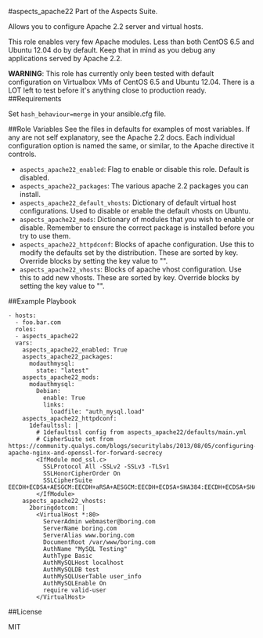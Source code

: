 #aspects_apache22
Part of the Aspects Suite.

Allows you to configure Apache 2.2 server and virtual hosts.

This role enables very few Apache modules. Less than both CentOS 6.5 and Ubuntu 12.04 do by default. Keep that in mind as you debug any applications served by Apache 2.2.

**WARNING**: This role has currently only been tested with default configuration on Virtualbox VMs of CentOS 6.5 and Ubuntu 12.04. There is a LOT left to test before it's anything close to production ready.
##Requirements

Set ```hash_behaviour=merge``` in your ansible.cfg file.

##Role Variables
See the files in defaults for examples of most variables. If any are not self explanatory, see the Apache 2.2 docs. Each individual configuration option is named the same, or similar, to the Apache directive it controls.

* ```aspects_apache22_enabled```: Flag to enable or disable this role. Default is disabled.
* ```aspects_apache22_packages```: The various apache 2.2 packages you can install.
* ```aspects_apache22_default_vhosts```: Dictionary of default virtual host configurations. Used to disable or enable the default vhosts on Ubuntu.
* ```aspects_apache22_mods```: Dictionary of modules that you wish to enable or disable. Remember to ensure the correct package is installed before you try to use them.
* ```aspects_apache22_httpdconf```: Blocks of apache configuration. Use this to modify the defaults set by the distribution. These are sorted by key. Override blocks by setting the key value to "".
* ```aspects_apache22_vhosts```: Blocks of apache vhost configuration. Use this to add new vhosts. These are sorted by key. Override blocks by setting the key value to "".

##Example Playbook

    - hosts:
      - foo.bar.com
      roles:
      - aspects_apache22
      vars:
        aspects_apache22_enabled: True
        aspects_apache22_packages:
          modauthmysql:
            state: "latest"
        aspects_apache22_mods:
          modauthmysql:
            Debian:
              enable: True
              links:
                loadfile: "auth_mysql.load"
        aspects_apache22_httpdconf:
          1defaultssl: |
            # 1defaultssl config from aspects_apache22/defaults/main.yml
            # CipherSuite set from https://community.qualys.com/blogs/securitylabs/2013/08/05/configuring-apache-nginx-and-openssl-for-forward-secrecy
            <IfModule mod_ssl.c>
              SSLProtocol All -SSLv2 -SSLv3 -TLSv1
              SSLHonorCipherOrder On
              SSLCipherSuite EECDH+ECDSA+AESGCM:EECDH+aRSA+AESGCM:EECDH+ECDSA+SHA384:EECDH+ECDSA+SHA256:EECDH+aRSA+SHA384:EECDH+aRSA+SHA256:EECDH+aRSA+RC4:EECDH:EDH+aRSA:RC4:!aNULL:!eNULL:!LOW:!3DES:!MD5:!EXP:!PSK:!SRP:!DSS:+RC4:RC4
            </IfModule>
        aspects_apache22_vhosts:
          2boringdotcom: |
            <VirtualHost *:80>
              ServerAdmin webmaster@boring.com
              ServerName boring.com
              ServerAlias www.boring.com
              DocumentRoot /var/www/boring.com
              AuthName "MySQL Testing"
              AuthType Basic
              AuthMySQLHost localhost
              AuthMySQLDB test
              AuthMySQLUserTable user_info
              AuthMySQLEnable On
              require valid-user
            </VirtualHost>

##License

MIT